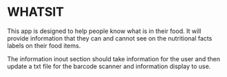 # WHATSIT

This app is designed to help people know what is in their food. It will provide 
information that they can and cannot see on the nutritional facts labels on their food items. 

The information inout section should take information for the user and then update a 
txt file for the barcode scanner and information display to use. 